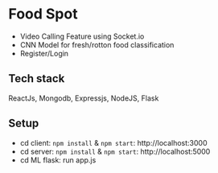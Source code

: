 # Food Spot

- Video Calling Feature using Socket.io
- CNN Model for fresh/rotton food classification
- Register/Login

## Tech stack

ReactJs, Mongodb, Expressjs, NodeJS, Flask

## Setup

- cd client: `npm install` & `npm start`: http://localhost:3000
- cd server: `npm install` & `npm start`: http://localhost:5000
- cd ML flask: run app.js
